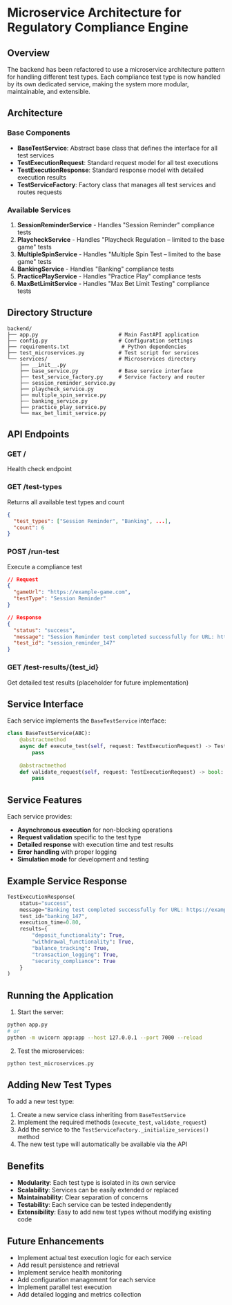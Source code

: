# Microservice Architecture for Regulatory Compliance Engine

## Overview

The backend has been refactored to use a microservice architecture pattern for handling different test types. Each compliance test type is now handled by its own dedicated service, making the system more modular, maintainable, and extensible.

## Architecture

### Base Components

- **BaseTestService**: Abstract base class that defines the interface for all test services
- **TestExecutionRequest**: Standard request model for all test executions
- **TestExecutionResponse**: Standard response model with detailed execution results
- **TestServiceFactory**: Factory class that manages all test services and routes requests

### Available Services

1. **SessionReminderService** - Handles "Session Reminder" compliance tests
2. **PlaycheckService** - Handles "Playcheck Regulation – limited to the base game" tests
3. **MultipleSpinService** - Handles "Multiple Spin Test – limited to the base game" tests
4. **BankingService** - Handles "Banking" compliance tests
5. **PracticePlayService** - Handles "Practice Play" compliance tests
6. **MaxBetLimitService** - Handles "Max Bet Limit Testing" compliance tests

## Directory Structure

```
backend/
├── app.py                          # Main FastAPI application
├── config.py                       # Configuration settings
├── requirements.txt                 # Python dependencies
├── test_microservices.py           # Test script for services
└── services/                       # Microservices directory
    ├── __init__.py
    ├── base_service.py             # Base service interface
    ├── test_service_factory.py     # Service factory and router
    ├── session_reminder_service.py
    ├── playcheck_service.py
    ├── multiple_spin_service.py
    ├── banking_service.py
    ├── practice_play_service.py
    └── max_bet_limit_service.py
```

## API Endpoints

### GET /
Health check endpoint

### GET /test-types
Returns all available test types and count
```json
{
  "test_types": ["Session Reminder", "Banking", ...],
  "count": 6
}
```

### POST /run-test
Execute a compliance test
```json
// Request
{
  "gameUrl": "https://example-game.com",
  "testType": "Session Reminder"
}

// Response
{
  "status": "success",
  "message": "Session Reminder test completed successfully for URL: https://example-game.com/",
  "test_id": "session_reminder_147"
}
```

### GET /test-results/{test_id}
Get detailed test results (placeholder for future implementation)

## Service Interface

Each service implements the `BaseTestService` interface:

```python
class BaseTestService(ABC):
    @abstractmethod
    async def execute_test(self, request: TestExecutionRequest) -> TestExecutionResponse:
        pass
    
    @abstractmethod
    def validate_request(self, request: TestExecutionRequest) -> bool:
        pass
```

## Service Features

Each service provides:
- **Asynchronous execution** for non-blocking operations
- **Request validation** specific to the test type
- **Detailed response** with execution time and test results
- **Error handling** with proper logging
- **Simulation mode** for development and testing

## Example Service Response

```python
TestExecutionResponse(
    status="success",
    message="Banking test completed successfully for URL: https://example-game.com",
    test_id="banking_147",
    execution_time=0.80,
    results={
        "deposit_functionality": True,
        "withdrawal_functionality": True,
        "balance_tracking": True,
        "transaction_logging": True,
        "security_compliance": True
    }
)
```

## Running the Application

1. Start the server:
```bash
python app.py
# or
python -m uvicorn app:app --host 127.0.0.1 --port 7000 --reload
```

2. Test the microservices:
```bash
python test_microservices.py
```

## Adding New Test Types

To add a new test type:

1. Create a new service class inheriting from `BaseTestService`
2. Implement the required methods (`execute_test`, `validate_request`)
3. Add the service to the `TestServiceFactory._initialize_services()` method
4. The new test type will automatically be available via the API

## Benefits

- **Modularity**: Each test type is isolated in its own service
- **Scalability**: Services can be easily extended or replaced
- **Maintainability**: Clear separation of concerns
- **Testability**: Each service can be tested independently
- **Extensibility**: Easy to add new test types without modifying existing code

## Future Enhancements

- Implement actual test execution logic for each service
- Add result persistence and retrieval
- Implement service health monitoring
- Add configuration management for each service
- Implement parallel test execution
- Add detailed logging and metrics collection
